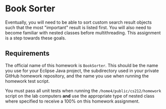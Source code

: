 # Book Sorter

Eventually, you will need to be able to sort custom search result objects such that the most "important" result is listed first. You will also need to become familiar with nested classes before multithreading. This assignment is a step towards these goals.

## Requirements

The official name of this homework is `BookSorter`. This should be the name you use for your Eclipse Java project, the subdirectory used in your private GitHub homework repository, and the name you use when running the homework test script.

You must pass all unit tests when running the `/home4/public/cs212/homework` script on the lab computers **and** use the appropriate type of nested class where specified to receive a 100% on this homework assignment.

  